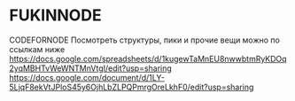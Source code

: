 # FUKINNODE
CODEFORNODE
Посмотреть структуры, пики и прочие вещи можно по ссылкам ниже
https://docs.google.com/spreadsheets/d/1kugewTaMnEU8nwwbtmRyKDOq2yqMBHTvWeWNTMnVtgI/edit?usp=sharing
https://docs.google.com/document/d/1LY-5LjqF8ekVtJPloS45y6OjhLbZLPQPmrgOreLkhF0/edit?usp=sharing
